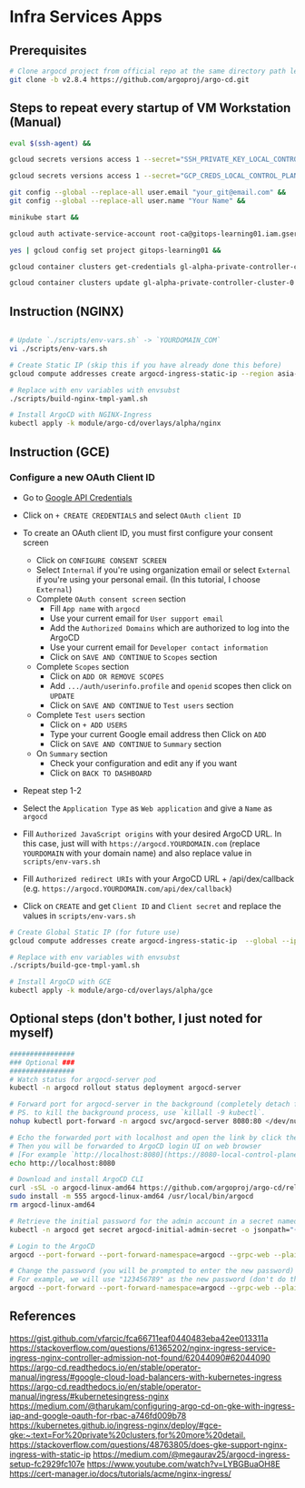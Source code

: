 # Infra Services Apps

## Prerequisites

```bash
# Clone argocd project from official repo at the same directory path level as infra-services-apps
git clone -b v2.8.4 https://github.com/argoproj/argo-cd.git
```

## Steps to repeat every startup of VM Workstation (Manual)

```bash
eval $(ssh-agent) &&

gcloud secrets versions access 1 --secret="SSH_PRIVATE_KEY_LOCAL_CONTROL_PLANE" --project=gitops-learning01 | ssh-add - >/dev/null &&

gcloud secrets versions access 1 --secret="GCP_CREDS_LOCAL_CONTROL_PLANE" --project=gitops-learning01 --out-file=/home/user/.config/gcloud/root-ca.json >/dev/null &&

git config --global --replace-all user.email "your_git@email.com" &&
git config --global --replace-all user.name "Your Name" &&

minikube start &&

gcloud auth activate-service-account root-ca@gitops-learning01.iam.gserviceaccount.com --key-file=/home/user/.config/gcloud/root-ca.json &&

yes | gcloud config set project gitops-learning01 &&

gcloud container clusters get-credentials gl-alpha-private-controller-cluster-0 --zone asia-southeast1-b --project gitops-learning01 &&

gcloud container clusters update gl-alpha-private-controller-cluster-0 --zone asia-southeast1-b --enable-master-authorized-networks --master-authorized-networks $(gcloud compute instances describe "$(gcloud compute instances list | grep local-control-plane-ws-config | awk '{print $1}')" --format='get(networkInterfaces[0].accessConfigs[0].natIP)')/32
```

## Instruction (NGINX)

```bash

# Update `./scripts/env-vars.sh` -> `YOURDOMAIN_COM`
vi ./scripts/env-vars.sh

# Create Static IP (skip this if you have already done this before)
gcloud compute addresses create argocd-ingress-static-ip --region asia-southeast1

# Replace with env variables with envsubst
./scripts/build-nginx-tmpl-yaml.sh

# Install ArgoCD with NGINX-Ingress
kubectl apply -k module/argo-cd/overlays/alpha/nginx
```

## Instruction (GCE)

### Configure a new OAuth Client ID

- Go to [Google API Credentials](https://console.cloud.google.com/apis/credentials)
- Click on `+ CREATE CREDENTIALS` and select `OAuth client ID`

- To create an OAuth client ID, you must first configure your consent screen
  - Click on `CONFIGURE CONSENT SCREEN`
  - Select `Internal` if you're using organization email or select `External` if you're using your personal email. (In this tutorial, I choose `External`)
  - Complete `OAuth consent screen` section
    - Fill `App name` with `argocd`
    - Use your current email for `User support email`
    - Add the `Authorized Domains` which are authorized to log into the ArgoCD
    - Use your current email for `Developer contact information`
    - Click on `SAVE AND CONTINUE` to `Scopes` section
  - Complete `Scopes` section
    - Click on `ADD OR REMOVE SCOPES`
    - Add `.../auth/userinfo.profile` and `openid` scopes then click on `UPDATE`
    - Click on `SAVE AND CONTINUE` to `Test users` section
  - Complete `Test users` section
    - Click on `+ ADD USERS`
    - Type your current Google email address then Click on `ADD`
    - Click on `SAVE AND CONTINUE` to `Summary` section
  - On `Summary` section
    - Check your configuration and edit any if you want
    - Click on `BACK TO DASHBOARD`

- Repeat step 1-2
- Select the `Application Type` as `Web application` and give a `Name` as `argocd`
- Fill `Authorized JavaScript origins` with your desired ArgoCD URL. In this case, just will with `https://argocd.YOURDOMAIN.com` (replace `YOURDOMAIN` with your domain name) and also replace value in `scripts/env-vars.sh`
- Fill `Authorized redirect URIs` with your ArgoCD URL + /api/dex/callback (e.g. `https://argocd.YOURDOMAIN.com/api/dex/callback`)
- Click on `CREATE` and get `Client ID` and `Client secret` and replace the values in `scripts/env-vars.sh`

```bash
# Create Global Static IP (for future use)
gcloud compute addresses create argocd-ingress-static-ip  --global --ip-version IPV4

# Replace with env variables with envsubst
./scripts/build-gce-tmpl-yaml.sh

# Install ArgoCD with GCE
kubectl apply -k module/argo-cd/overlays/alpha/gce 
```

## Optional steps (don't bother, I just noted for myself)

```bash
################
### Optional ###
################
# Watch status for argocd-server pod
kubectl -n argocd rollout status deployment argocd-server

# Forward port for argocd-server in the background (completely detach from terminal)
# PS. to kill the background process, use `killall -9 kubectl`.
nohup kubectl port-forward -n argocd svc/argocd-server 8080:80 </dev/null >/dev/null 2>&1 &

# Echo the forwarded port with localhost and open the link by click the url to open the Google Cloud Workstations forwarded url
# Then you will be forwarded to ArgoCD login UI on web browser
# [For example `http://localhost:8080](https://8080-local-control-plane-ws.cluster-xxxxxxxxxxxxx.cloudworkstations.dev/)`
echo http://localhost:8080

# Download and install ArgoCD CLI
curl -sSL -o argocd-linux-amd64 https://github.com/argoproj/argo-cd/releases/latest/download/argocd-linux-amd64
sudo install -m 555 argocd-linux-amd64 /usr/local/bin/argocd
rm argocd-linux-amd64

# Retrieve the initial password for the admin account in a secret named "argocd-initial-admin-secret"
kubectl -n argocd get secret argocd-initial-admin-secret -o jsonpath="{.data.password}" | base64 -d; echo

# Login to the ArgoCD
argocd --port-forward --port-forward-namespace=argocd --grpc-web --plaintext login --username=admin --password=$(kubectl -n argocd get secret argocd-initial-admin-secret -o jsonpath="{.data.password}" | base64 -d; echo)

# Change the password (you will be prompted to enter the new password)
# For example, we will use "123456789" as the new password (don't do this on production, just use your own password)
argocd --port-forward --port-forward-namespace=argocd --grpc-web --plaintext account update-password --current-password=$(kubectl -n argocd get secret argocd-initial-admin-secret -o jsonpath="{.data.password}" | base64 -d; echo)
```

## References

<https://gist.github.com/vfarcic/fca66711eaf0440483eba42ee013311a>
<https://stackoverflow.com/questions/61365202/nginx-ingress-service-ingress-nginx-controller-admission-not-found/62044090#62044090>
<https://argo-cd.readthedocs.io/en/stable/operator-manual/ingress/#google-cloud-load-balancers-with-kubernetes-ingress>
<https://argo-cd.readthedocs.io/en/stable/operator-manual/ingress/#kubernetesingress-nginx>
<https://medium.com/@tharukam/configuring-argo-cd-on-gke-with-ingress-iap-and-google-oauth-for-rbac-a746fd009b78>
<https://kubernetes.github.io/ingress-nginx/deploy/#gce-gke:~:text=For%20private%20clusters,for%20more%20detail.>
<https://stackoverflow.com/questions/48763805/does-gke-support-nginx-ingress-with-static-ip>
<https://medium.com/@megaurav25/argocd-ingress-setup-fc2929fc107e>
<https://www.youtube.com/watch?v=LYBGBuaOH8E>
<https://cert-manager.io/docs/tutorials/acme/nginx-ingress/>
